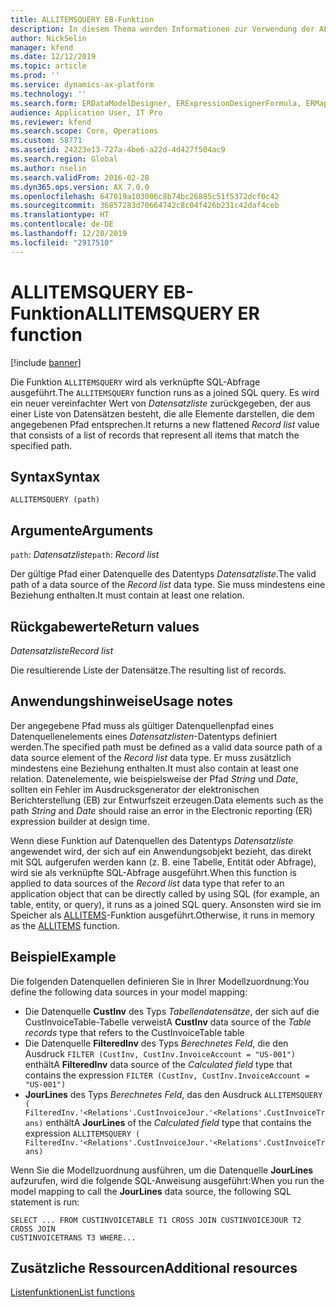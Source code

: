 ```yaml
---
title: ALLITEMSQUERY EB-Funktion
description: In diesem Thema werden Informationen zur Verwendung der ALLITEMSQUERY-Funktion bei der elektronischen Berichterstellung (EB) bereitgestellt.
author: NickSelin
manager: kfend
ms.date: 12/12/2019
ms.topic: article
ms.prod: ''
ms.service: dynamics-ax-platform
ms.technology: ''
ms.search.form: ERDataModelDesigner, ERExpressionDesignerFormula, ERMappedFormatDesigner, ERModelMappingDesigner
audience: Application User, IT Pro
ms.reviewer: kfend
ms.search.scope: Core, Operations
ms.custom: 58771
ms.assetid: 24223e13-727a-4be6-a22d-4d427f504ac9
ms.search.region: Global
ms.author: nselin
ms.search.validFrom: 2016-02-28
ms.dyn365.ops.version: AX 7.0.0
ms.openlocfilehash: 647019a103006c8b74bc26885c51f5372dcf0c42
ms.sourcegitcommit: 36857283d70664742c8c04f426b231c42daf4ceb
ms.translationtype: HT
ms.contentlocale: de-DE
ms.lasthandoff: 12/20/2019
ms.locfileid: "2917510"
---
```

# <span data-ttu-id="3ea85-103"><a name="ALLITEMSQUERY">ALLITEMSQUERY EB-Funktion</a></span><span class="sxs-lookup"><span data-stu-id="3ea85-103"><a name="ALLITEMSQUERY">ALLITEMSQUERY ER function</a></span></span>

[!include [banner](../includes/banner.md)]

<span data-ttu-id="3ea85-104">Die Funktion `ALLITEMSQUERY` wird als verknüpfte SQL-Abfrage ausgeführt.</span><span class="sxs-lookup"><span data-stu-id="3ea85-104">The `ALLITEMSQUERY` function runs as a joined SQL query.</span></span> <span data-ttu-id="3ea85-105">Es wird ein neuer vereinfachter Wert von *Datensatzliste* zurückgegeben, der aus einer Liste von Datensätzen besteht, die alle Elemente darstellen, die dem angegebenen Pfad entsprechen.</span><span class="sxs-lookup"><span data-stu-id="3ea85-105">It returns a new flattened *Record list* value that consists of a list of records that represent all items that match the specified path.</span></span>

## <a name="syntax"></a><span data-ttu-id="3ea85-106">Syntax</span><span class="sxs-lookup"><span data-stu-id="3ea85-106">Syntax</span></span>

```
ALLITEMSQUERY (path)
```

## <a name="arguments"></a><span data-ttu-id="3ea85-107">Argumente</span><span class="sxs-lookup"><span data-stu-id="3ea85-107">Arguments</span></span>

<span data-ttu-id="3ea85-108">`path`: *Datensatzliste*</span><span class="sxs-lookup"><span data-stu-id="3ea85-108">`path`: *Record list*</span></span>

<span data-ttu-id="3ea85-109">Der gültige Pfad einer Datenquelle des Datentyps *Datensatzliste*.</span><span class="sxs-lookup"><span data-stu-id="3ea85-109">The valid path of a data source of the *Record list* data type.</span></span> <span data-ttu-id="3ea85-110">Sie muss mindestens eine Beziehung enthalten.</span><span class="sxs-lookup"><span data-stu-id="3ea85-110">It must contain at least one relation.</span></span>

## <a name="return-values"></a><span data-ttu-id="3ea85-111">Rückgabewerte</span><span class="sxs-lookup"><span data-stu-id="3ea85-111">Return values</span></span>

<span data-ttu-id="3ea85-112">*Datensatzliste*</span><span class="sxs-lookup"><span data-stu-id="3ea85-112">*Record list*</span></span>

<span data-ttu-id="3ea85-113">Die resultierende Liste der Datensätze.</span><span class="sxs-lookup"><span data-stu-id="3ea85-113">The resulting list of records.</span></span>

## <a name="usage-notes"></a><span data-ttu-id="3ea85-114">Anwendungshinweise</span><span class="sxs-lookup"><span data-stu-id="3ea85-114">Usage notes</span></span>

<span data-ttu-id="3ea85-115">Der angegebene Pfad muss als gültiger Datenquellenpfad eines Datenquellenelements eines *Datensatzlisten*-Datentyps definiert werden.</span><span class="sxs-lookup"><span data-stu-id="3ea85-115">The specified path must be defined as a valid data source path of a data source element of the *Record list* data type.</span></span> <span data-ttu-id="3ea85-116">Er muss zusätzlich mindestens eine Beziehung enthalten.</span><span class="sxs-lookup"><span data-stu-id="3ea85-116">It must also contain at least one relation.</span></span> <span data-ttu-id="3ea85-117">Datenelemente, wie beispielsweise der Pfad *String* und *Date*, sollten ein Fehler im Ausdrucksgenerator der elektronischen Berichterstellung (EB) zur Entwurfszeit erzeugen.</span><span class="sxs-lookup"><span data-stu-id="3ea85-117">Data elements such as the path *String* and *Date* should raise an error in the Electronic reporting (ER) expression builder at design time.</span></span>

<span data-ttu-id="3ea85-118">Wenn diese Funktion auf Datenquellen des Datentyps *Datensatzliste* angewendet wird, der sich auf ein Anwendungsobjekt bezieht, das direkt mit SQL aufgerufen werden kann (z. B. eine Tabelle, Entität oder Abfrage), wird sie als verknüpfte SQL-Abfrage ausgeführt.</span><span class="sxs-lookup"><span data-stu-id="3ea85-118">When this function is applied to data sources of the *Record list* data type that refer to an application object that can be directly called by using SQL (for example, an table, entity, or query), it runs as a joined SQL query.</span></span> <span data-ttu-id="3ea85-119">Ansonsten wird sie im Speicher als [ALLITEMS](er-functions-list-allitems.md)-Funktion ausgeführt.</span><span class="sxs-lookup"><span data-stu-id="3ea85-119">Otherwise, it runs in memory as the [ALLITEMS](er-functions-list-allitems.md) function.</span></span>

## <a name="example"></a><span data-ttu-id="3ea85-120">Beispiel</span><span class="sxs-lookup"><span data-stu-id="3ea85-120">Example</span></span>

<span data-ttu-id="3ea85-121">Die folgenden Datenquellen definieren Sie in Ihrer Modellzuordnung:</span><span class="sxs-lookup"><span data-stu-id="3ea85-121">You define the following data sources in your model mapping:</span></span>

- <span data-ttu-id="3ea85-122">Die Datenquelle **CustInv** des Typs *Tabellendatensätze*, der sich auf die CustInvoiceTable-Tabelle verweist</span><span class="sxs-lookup"><span data-stu-id="3ea85-122">A **CustInv** data source of the *Table records* type that refers to the CustInvoiceTable table</span></span>
- <span data-ttu-id="3ea85-123">Die Datenquelle **FilteredInv** des Typs *Berechnetes Feld*, die den Ausdruck `FILTER (CustInv, CustInv.InvoiceAccount = "US-001")` enthält</span><span class="sxs-lookup"><span data-stu-id="3ea85-123">A **FilteredInv** data source of the *Calculated field* type that contains the expression `FILTER (CustInv, CustInv.InvoiceAccount = "US-001")`</span></span>
- <span data-ttu-id="3ea85-124">**JourLines** des Typs *Berechnetes Feld*, das den Ausdruck `ALLITEMSQUERY ( FilteredInv.'<Relations'.CustInvoiceJour.'<Relations'.CustInvoiceTrans)` enthält</span><span class="sxs-lookup"><span data-stu-id="3ea85-124">A **JourLines** of the *Calculated field* type that contains the expression `ALLITEMSQUERY ( FilteredInv.'<Relations'.CustInvoiceJour.'<Relations'.CustInvoiceTrans)`</span></span>

<span data-ttu-id="3ea85-125">Wenn Sie die Modellzuordnung ausführen, um die Datenquelle **JourLines** aufzurufen, wird die folgende SQL-Anweisung ausgeführt:</span><span class="sxs-lookup"><span data-stu-id="3ea85-125">When you run the model mapping to call the **JourLines** data source, the following SQL statement is run:</span></span>

```
SELECT ... FROM CUSTINVOICETABLE T1 CROSS JOIN CUSTINVOICEJOUR T2 CROSS JOIN
CUSTINVOICETRANS T3 WHERE...
```

## <a name="additional-resources"></a><span data-ttu-id="3ea85-126">Zusätzliche Ressourcen</span><span class="sxs-lookup"><span data-stu-id="3ea85-126">Additional resources</span></span>

[<span data-ttu-id="3ea85-127">Listenfunktionen</span><span class="sxs-lookup"><span data-stu-id="3ea85-127">List functions</span></span>](er-functions-category-list.md)
